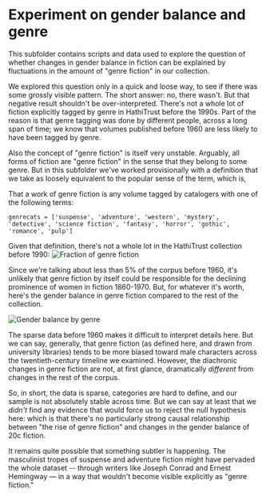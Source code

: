 Experiment on gender balance and genre
======================================

This subfolder contains scripts and data used to explore the question of whether changes in gender balance in fiction can be explained by fluctuations in the amount of "genre fiction" in our collection.

We explored this question only in a quick and loose way, to see if there was some grossly visible pattern. The short answer: no, there wasn't. But that negative result shouldn't be over-interpreted. There's not a whole lot of fiction explicitly tagged by genre in HathiTrust before the 1990s. Part of the reason is that genre tagging was done by different people, across a long span of time; we know that volumes published before 1960 are less likely to have been tagged by genre.

Also the concept of "genre fiction" is itself very unstable. Arguably, all forms of fiction are "genre fiction" in the sense that they belong to some genre. But in this subfolder we've worked provisionally with a definition that we take as loosely equivalent to the popular sense of the term, which is,

That a work of genre fiction is any volume tagged by catalogers with one of the following terms:

    genrecats = ['suspense', 'adventure', 'western', 'mystery', 'detective', 'science fiction', 'fantasy', 'horror', 'gothic', 'romance', 'pulp']

Given that definition, there's not a whole lot in the HathiTrust collection before 1990:
![Fraction of genre fiction](https://github.com/tedunderwood/character/blob/master/genre_experiment/fraction_of_genre_fiction.jpeg)

Since we're talking about less than 5% of the corpus before 1960, it's unlikely that genre fiction by itself could be responsible for the declining prominence of women in fiction 1860-1970. But, for whatever it's worth, here's the gender balance in genre fiction compared to the rest of the collection.

![Gender balance by genre](https://github.com/tedunderwood/character/blob/master/genre_experiment/gender_balance_by_genre.jpeg)

The sparse data before 1960 makes it difficult to interpret details here. But we can say, generally, that genre fiction (as defined here, and drawn from university libraries) tends to be more biased toward male characters across the twentieth-century timeline we examined. However, the diachronic changes in genre fiction are not, at first glance, dramatically *different* from changes in the rest of the corpus.

So, in short, the data is sparse, categories are hard to define, and our sample is not absolutely stable across time. But we can say at least that we *didn't* find any evidence that would force us to reject the null hypothesis here: which is that there's no particularly strong causal relationship between "the rise of genre fiction" and changes in the gender balance of 20c fiction.

It remains quite possible that something subtler is happening. The masculinist tropes of suspense and adventure fiction might have pervaded the whole dataset -- through writers like Joseph Conrad and Ernest Hemingway — in a way that wouldn't become visible explicitly as "genre fiction."